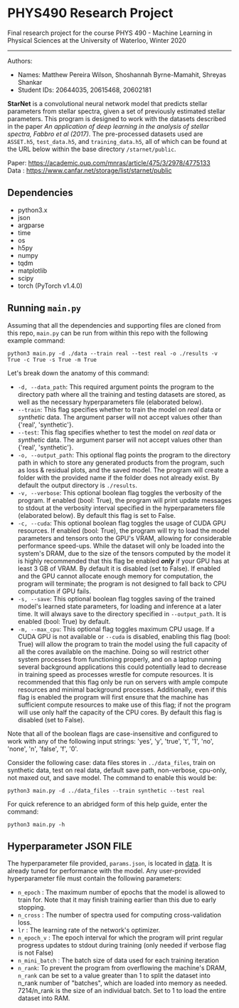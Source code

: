 # PHYS490 Research Project
Final research project for the course PHYS 490 - Machine Learning in Physical Sciences at the University of Waterloo, Winter 2020

---
Authors:

- Names: Matthew Pereira Wilson, Shoshannah Byrne-Mamahit, Shreyas Shankar
- Student IDs: 20644035, 20615468, 20602181

**StarNet** is a convolutional neural network model that predicts stellar parameters from stellar spectra, given a set of previously estimated stellar parameters. This program is designed to work with the datasets described in the paper *An application of deep learning in the analysis of stellar spectra, Fabbro et al (2017)*. The pre-processed datasets used are `ASSET.h5`, `test_data.h5`, and `training_data.h5`, all of which can be found at the URL below within the base directory `/starnet/public`.

Paper: https://academic.oup.com/mnras/article/475/3/2978/4775133<br/>
Data : https://www.canfar.net/storage/list/starnet/public

## Dependencies

- python3.x
- json
- argparse
- time
- os
- h5py
- numpy
- tqdm
- matplotlib
- scipy
- torch (PyTorch v1.4.0)

## Running `main.py`

Assuming that all the dependencies and supporting files are cloned from this repo, `main.py` can be run from within this repo with the following example command:
```
python3 main.py -d ./data --train real --test real -o ./results -v True -c True -s True -m True
```
Let's break down the anatomy of this command:
* `-d, --data_path`: This required argument points the program to the directory path where all the training and testing datasets are stored, as well as the necessary hyperparameters file (elaborated below).
* `--train`: This flag specifies whether to train the model on *real* data or *synthetic* data. The argument parser will not accept values other than {'real', 'synthetic'}.
* `--test`: This flag specifies whether to test the model on *real* data or *synthetic* data. The argument parser will not accept values other than {'real', 'synthetic'}.
* `-o, --output_path`: This optional flag points the program to the directory path in which to store any generated products from the program, such as loss & residual plots, and the saved model. The program will create a folder with the provided name if the folder does not already exist. By default the output directory is `./results`.
* `-v, --verbose`: This optional boolean flag toggles the verbosity of the program. If enabled (bool: True), the program will print update messages to stdout at the verbosity interval specified in the hyperparameters file (elaborated below). By default this flag is set to False.
* `-c, --cuda`: This optional boolean flag toggles the usage of CUDA GPU resources. If enabled (bool: True), the program will try to load the model parameters and tensors onto the GPU's VRAM, allowing for considerable performance speed-ups. While the dataset will only be loaded into the system's DRAM, due to the size of the tensors computed by the model it is highly recommended that this flag be enabled ***only*** if your GPU has at least 3 GB of VRAM. By default it is disabled (set to False). If enabled and the GPU cannot allocate enough memory for computation, the program will terminate; the program is not designed to fall back to CPU computation if GPU fails.
* `-s, --save`: This optional boolean flag toggles saving of the trained model's learned state parameters, for loading and inference at a later time. It will always save to the directory specified in `--output_path`. It is enabled (bool: True) by default.
* `-m, --max_cpu`: This optional flag toggles maximum CPU usage. If a CUDA GPU is not available or `--cuda` is disabled, enabling this flag (bool: True) will allow the program to train the model using the full capacity of all the cores available on the machine. Doing so will restrict other system processes from functioning properly, and on a laptop running several background applications this could potentially lead to decrease in training speed as processes wrestle for compute resources. It is recommended that this flag only be run on servers with ample compute resources and minimal background processes. Additionally, even if this flag is enabled the program will first ensure that the machine has sufficient compute resources to make use of this flag; if not the program will use only half the capacity of the CPU cores. By default this flag is disabled (set to False).

Note that all of the boolean flags are case-insensitive and configured to work with any of the following input strings: 'yes', 'y', 'true', 't', '1', 'no', 'none', 'n', 'false', 'f', '0'.

Consider the following case: data files stores in `../data_files`, train on synthetic data, test on real data, default save path, non-verbose, cpu-only, not maxed out, and save model. The command to enable this would be:
```
python3 main.py -d ../data_files --train synthetic --test real
```

For quick reference to an abridged form of this help guide, enter the command:
```
python3 main.py -h
```

## Hyperparameter JSON FILE

The hyperparameter file provided, `params.json`, is located in [data](./data). It is already tuned for performance with the model. Any user-provided hyperparameter file must contain the following parameters:
* `n_epoch` : The maximum number of epochs that the model is allowed to train for. Note that it may finish training earlier than this due to early stopping.
* `n_cross` : The number of spectra used for computing cross-validation loss.
* `lr` : The learning rate of the network's optimizer.
* `n_epoch_v` : The epoch interval for which the program will print regular progress updates to stdout during training (only needed if verbose flag is not False)
* `n_mini_batch` : The batch size of data used for each training iteration
* `n_rank`: To prevent the program from overflowing the machine's DRAM, `n_rank` can be set to a value greater than 1 to split the dataset into n_rank number of "batches", which are loaded into memory as needed. 7214/n_rank is the size of an individual batch. Set to 1 to load the entire dataset into RAM.

